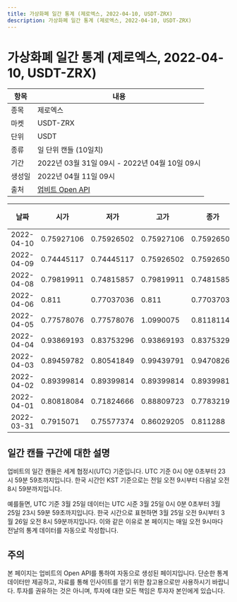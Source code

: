 ```yaml
---
title: 가상화폐 일간 통계 (제로엑스, 2022-04-10, USDT-ZRX)
description: 가상화폐 일간 통계 (제로엑스, 2022-04-10, USDT-ZRX)
---
```



가상화폐 일간 통계 (제로엑스, 2022-04-10, USDT-ZRX)
===

|항목|내용|
|--|--|
|종목|제로엑스|
|마켓|USDT-ZRX|
|단위|USDT|
|종류|일 단위 캔들 (10일치)|
|기간|2022년 03월 31일 09시 - 2022년 04월 10일 09시|
|생성일|2022년 04월 11일 09시|
|출처|[업비트 Open API](https://docs.upbit.com)|


|날짜|시가|저가|고가|종가|비고|
|--|--|--|--|--|--|
|2022-04-10|0.75927106|0.75926502|0.75927106|0.75926502|    |
|2022-04-09|0.74445117|0.74445117|0.75926502|0.75926502|    |
|2022-04-08|0.79819911|0.74815857|0.79819911|0.74815857|    |
|2022-04-06|0.811|0.77037036|0.811|0.77037036|    |
|2022-04-05|0.77578076|0.77578076|1.0990075|0.8118114|    |
|2022-04-04|0.93869193|0.83753296|0.93869193|0.83753296|    |
|2022-04-03|0.89459782|0.80541849|0.99439791|0.94708264|    |
|2022-04-02|0.89399814|0.89399814|0.89399814|0.89399814|    |
|2022-04-01|0.80818084|0.71824666|0.88809723|0.77832192|    |
|2022-03-31|0.7915071|0.75577374|0.86029205|0.811288|    |


일간 캔들 구간에 대한 설명
---


업비트의 일간 캔들은 세계 협정시(UTC) 기준입니다. 
UTC 기준 0시 0분 0초부터 23시 59분 59초까지입니다. 
한국 시간인 KST 기준으로는 전일 오전 9시부터 다음날 오전 8시 59분까지입니다. 


예를들면, UTC 기준 3월 25일 데이터는 UTC 시준 3월 25일 0시 0분 0초부터 3월 25일 23시 59분 59초까지입니다. 
한국 시간으로 표현하면 3월 25일 오전 9시부터 3월 26일 오전 8시 59분까지입니다. 
이와 같은 이유로 본 페이지는 매일 오전 9시마다 전날의 통계 데이터를 자동으로 작성합니다. 


주의
---


본 페이지는 업비트의 Open API를 통하여 자동으로 생성된 페이지입니다. 
단순한 통계 데이터만 제공하고, 자료를 통해 인사이트를 얻기 위한 참고용으로만 사용하시기 바랍니다. 
투자를 권유하는 것은 아니며, 투자에 대한 모든 책임은 투자자 본인에게 있습니다. 

